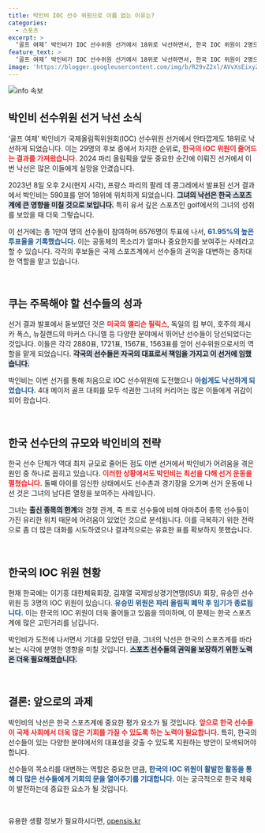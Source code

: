 ```yaml
---
title: 박인비 IOC 선수 위원으로 이름 없는 이유는?
categories:
  - 스포츠
excerpt: >
  ‘골프 여제’ 박인비가 IOC 선수위원 선거에서 18위로 낙선하면서, 한국 IOC 위원이 2명으로 감소했습니다. 선수촌에서의 힘든 선거운동에도 불구하고 아마추어 선수들의 지지를 얻지 못한 박인비는 아쉬움을 남겼습니다.
feature_text: >
  ‘골프 여제’ 박인비가 IOC 선수위원 선거에서 18위로 낙선하면서, 한국 IOC 위원이 2명으로 감소했습니다. 선수촌에서의 힘든 선거운동에도 불구하고 아마추어 선수들의 지지를 얻지 못한 박인비는 아쉬움을 남겼습니다.
image: 'https://blogger.googleusercontent.com/img/b/R29vZ2xl/AVvXsEixyZcFfHzMRdzZMjFBmAUKJYCLCGyLL1o632UiGVXcaFdKo_bkvkuCioo0uUKlGfBVcT3P84aROyZIXSBEx3Aw5nCQ3pTgDom1WDC4m8eifvWiAmWEEVb4x6G_l8C0QH225ldMjyaFvpxGEBGNO37VmDTDMHGhJPq73UglMfDca1-0aw/s1600/blogspot.png'
---
```


<p><img src="https://blogger.googleusercontent.com/img/b/R29vZ2xl/AVvXsEixyZcFfHzMRdzZMjFBmAUKJYCLCGyLL1o632UiGVXcaFdKo_bkvkuCioo0uUKlGfBVcT3P84aROyZIXSBEx3Aw5nCQ3pTgDom1WDC4m8eifvWiAmWEEVb4x6G_l8C0QH225ldMjyaFvpxGEBGNO37VmDTDMHGhJPq73UglMfDca1-0aw/s1600/blogspot.png" alt="info 속보" /></p>

<h2 data-ke-size="size26">박인비 선수위원 선거 낙선 소식</h2>

<p data-ke-size="size16">‘골프 여제’ 박인비가 국제올림픽위원회(IOC) 선수위원 선거에서 안타깝게도 18위로 낙선하게 되었습니다. 이는 29명의 후보 중에서 차지한 순위로, <b><span style="color: #ee2323;">한국의 IOC 위원이 줄어드는 결과를 가져왔습니다.</span></b> 2024 파리 올림픽을 앞둔 중요한 순간에 이뤄진 선거에서 이번 낙선은 많은 이들에게 실망을 안겼습니다. </p>

<p data-ke-size="size16">2023년 8일 오후 2시(현지 시각), 프랑스 파리의 팔레 데 콩그레에서 발표된 선거 결과에서 박인비는 590표를 얻어 18위에 위치하게 되었습니다. <b><span style="background-color: #21538527;">그녀의 낙선은 한국 스포츠계에 큰 영향을 미칠 것으로 보입니다.</span></b> 특히 유서 깊은 스포츠인 golf에서의 그녀의 성취를 보았을 때 더욱 그렇습니다. </p>

<p data-ke-size="size16">이 선거에는 총 1만여 명의 선수들이 참여하며 6576명이 투표에 나서, <b><span style="color: #1a5490;">61.95%의 높은 투표율을 기록했습니다.</span></b> 이는 공동체의 목소리가 얼마나 중요한지를 보여주는 사례라고 할 수 있습니다. 각각의 후보들은 국제 스포츠계에서 선수들의 권익을 대변하는 중차대한 역할을 맡고 있습니다. </p>

<p data-ke-size="size16">&nbsp;</p>

<h2 data-ke-size="size26">쿠는 주목해야 할 선수들의 성과</h2>

<p data-ke-size="size16">선거 결과 발표에서 돋보였던 것은 <b><span style="color: #ee2323;">미국의 앨리슨 필릭스</span></b>, 독일의 킴 부이, 호주의 제시카 폭스, 뉴질랜드의 마커스 다니엘 등 다양한 분야에서 뛰어난 선수들이 당선되었다는 것입니다. 이들은 각각 2880표, 1721표, 1567표, 1563표를 얻어 선수위원으로서의 역할을 맡게 되었습니다. <b><span style="background-color: #21538527;">각국의 선수들은 자국의 대표로서 책임을 가지고 이 선거에 임했습니다.</span></b> </p>

<p data-ke-size="size16">박인비는 이번 선거를 통해 처음으로 IOC 선수위원에 도전했으나 <b><span style="color: #1a5490;">아쉽게도 낙선하게 되었습니다.</span></b> 4대 메이저 골프 대회를 모두 석권한 그녀의 커리어는 많은 이들에게 귀감이 되어 왔습니다. </p>

<p data-ke-size="size16">&nbsp;</p>

<h2 data-ke-size="size26">한국 선수단의 규모와 박인비의 전략</h2>

<p data-ke-size="size16">한국 선수 단체가 역대 최저 규모로 줄어든 점도 이번 선거에서 박인비가 어려움을 겪은 원인 중 하나로 꼽히고 있습니다. <b><span style="color: #ee2323;">이러한 상황에서도 박인비는 최선을 다해 선거 운동을 펼쳤습니다.</span></b> 둘째 아이를 임신한 상태에서도 선수촌과 경기장을 오가며 선거 운동에 나선 것은 그녀의 남다른 열정을 보여주는 사례입니다. </p>

<p data-ke-size="size16">그녀는 <b><span style="background-color: #21538527;">출신 종목의 한계</span></b>와 경쟁 관계, 즉 프로 선수들에 비해 아마추어 종목 선수들이 가진 유리한 위치 때문에 어려움이 있었던 것으로 분석됩니다. 이를 극복하기 위한 전략으로 좀 더 많은 대화를 시도하였으나 결과적으로는 유효한 표를 확보하지 못했습니다.</p>

<p data-ke-size="size16">&nbsp;</p>

<h2 data-ke-size="size26">한국의 IOC 위원 현황</h2>

<p data-ke-size="size16">현재 한국에는 이기흥 대한체육회장, 김재열 국제빙상경기연맹(ISU) 회장, 유승민 선수위원 등 3명의 IOC 위원이 있습니다. <b><span style="color: #1a5490;">유승민 위원은 파리 올림픽 폐막 후 임기가 종료됩니다.</span></b> 이는 한국의 IOC 위원이 더욱 줄어들고 있음을 의미하며, 이 문제는 한국 스포츠계에 많은 고민거리를 남깁니다. </p>

<p data-ke-size="size16">박인비가 도전에 나서면서 기대를 모았던 만큼, 그녀의 낙선은 한국의 스포츠계를 바라보는 시각에 분명한 영향을 미칠 것입니다. <b><span style="background-color: #21538527;">스포츠 선수들의 권익을 보장하기 위한 노력은 더욱 필요해졌습니다.</span></b> </p>

<p data-ke-size="size16">&nbsp;</p>

<h2 data-ke-size="size26">결론: 앞으로의 과제</h2>

<p data-ke-size="size16">박인비의 낙선은 한국 스포츠계에 중요한 평가 요소가 될 것입니다. <b><span style="color: #ee2323;">앞으로 한국 선수들이 국제 사회에서 더욱 많은 기회를 가질 수 있도록 하는 노력이 필요합니다.</span></b> 특히, 한국의 선수들이 있는 다양한 분야에서의 대표성을 갖출 수 있도록 지원하는 방안이 모색되어야 합니다. </p>

<p data-ke-size="size16">선수들의 목소리를 대변하는 역할은 중요한 만큼, <b><span style="color: #1a5490;">한국의 IOC 위원이 활발한 활동을 통해 더 많은 선수들에게 기회의 문을 열어주기를 기대합니다.</span></b> 이는 궁극적으로 한국 체육이 발전하는데 중요한 요소가 될 것입니다.</p>

<p data-ke-size="size16">&nbsp;</p>
유용한 생활 정보가 필요하시다면, <a href="https://opensis.kr" rel="dofollow">opensis.kr</a>


